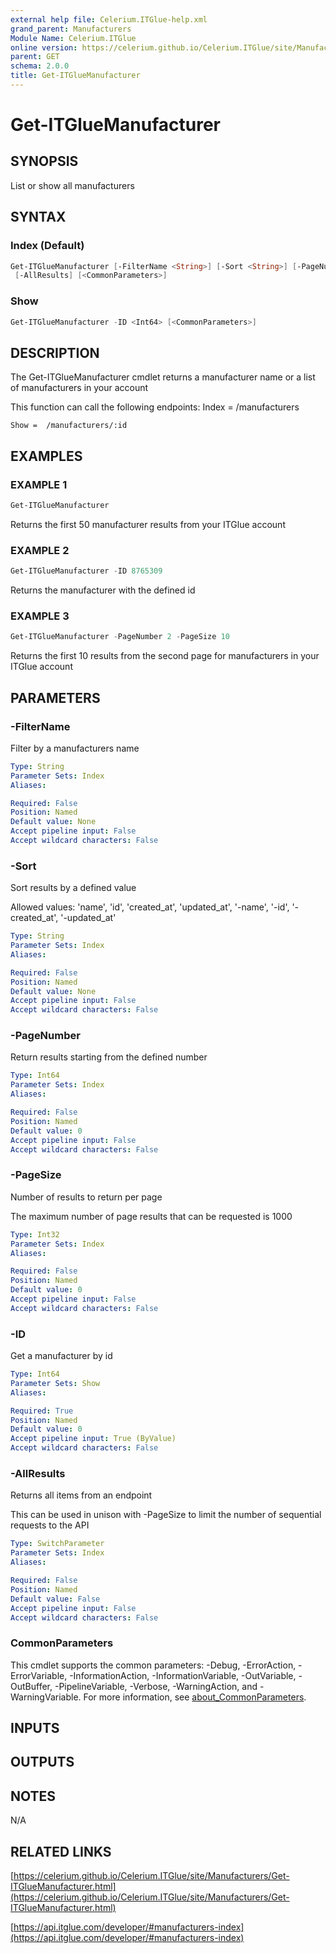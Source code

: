```yaml
---
external help file: Celerium.ITGlue-help.xml
grand_parent: Manufacturers
Module Name: Celerium.ITGlue
online version: https://celerium.github.io/Celerium.ITGlue/site/Manufacturers/Get-ITGlueManufacturer.html
parent: GET
schema: 2.0.0
title: Get-ITGlueManufacturer
---
```


# Get-ITGlueManufacturer

## SYNOPSIS
List or show all manufacturers

## SYNTAX

### Index (Default)
```powershell
Get-ITGlueManufacturer [-FilterName <String>] [-Sort <String>] [-PageNumber <Int64>] [-PageSize <Int32>]
 [-AllResults] [<CommonParameters>]
```

### Show
```powershell
Get-ITGlueManufacturer -ID <Int64> [<CommonParameters>]
```

## DESCRIPTION
The Get-ITGlueManufacturer cmdlet returns a manufacturer name
or a list of manufacturers in your account

This function can call the following endpoints:
    Index = /manufacturers

    Show =  /manufacturers/:id

## EXAMPLES

### EXAMPLE 1
```powershell
Get-ITGlueManufacturer
```

Returns the first 50 manufacturer results from your ITGlue account

### EXAMPLE 2
```powershell
Get-ITGlueManufacturer -ID 8765309
```

Returns the manufacturer with the defined id

### EXAMPLE 3
```powershell
Get-ITGlueManufacturer -PageNumber 2 -PageSize 10
```

Returns the first 10 results from the second page for manufacturers
in your ITGlue account

## PARAMETERS

### -FilterName
Filter by a manufacturers name

```yaml
Type: String
Parameter Sets: Index
Aliases:

Required: False
Position: Named
Default value: None
Accept pipeline input: False
Accept wildcard characters: False
```

### -Sort
Sort results by a defined value

Allowed values:
'name', 'id', 'created_at', 'updated_at',
'-name', '-id', '-created_at', '-updated_at'

```yaml
Type: String
Parameter Sets: Index
Aliases:

Required: False
Position: Named
Default value: None
Accept pipeline input: False
Accept wildcard characters: False
```

### -PageNumber
Return results starting from the defined number

```yaml
Type: Int64
Parameter Sets: Index
Aliases:

Required: False
Position: Named
Default value: 0
Accept pipeline input: False
Accept wildcard characters: False
```

### -PageSize
Number of results to return per page

The maximum number of page results that can be
requested is 1000

```yaml
Type: Int32
Parameter Sets: Index
Aliases:

Required: False
Position: Named
Default value: 0
Accept pipeline input: False
Accept wildcard characters: False
```

### -ID
Get a manufacturer by id

```yaml
Type: Int64
Parameter Sets: Show
Aliases:

Required: True
Position: Named
Default value: 0
Accept pipeline input: True (ByValue)
Accept wildcard characters: False
```

### -AllResults
Returns all items from an endpoint

This can be used in unison with -PageSize to limit the number of
sequential requests to the API

```yaml
Type: SwitchParameter
Parameter Sets: Index
Aliases:

Required: False
Position: Named
Default value: False
Accept pipeline input: False
Accept wildcard characters: False
```

### CommonParameters
This cmdlet supports the common parameters: -Debug, -ErrorAction, -ErrorVariable, -InformationAction, -InformationVariable, -OutVariable, -OutBuffer, -PipelineVariable, -Verbose, -WarningAction, and -WarningVariable. For more information, see [about_CommonParameters](http://go.microsoft.com/fwlink/?LinkID=113216).

## INPUTS

## OUTPUTS

## NOTES
N/A

## RELATED LINKS

[https://celerium.github.io/Celerium.ITGlue/site/Manufacturers/Get-ITGlueManufacturer.html](https://celerium.github.io/Celerium.ITGlue/site/Manufacturers/Get-ITGlueManufacturer.html)

[https://api.itglue.com/developer/#manufacturers-index](https://api.itglue.com/developer/#manufacturers-index)

